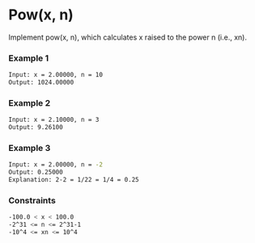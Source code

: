 # Pow(x, n)

Implement pow(x, n), which calculates x raised to the power n (i.e., xn).

### Example 1
```sh
Input: x = 2.00000, n = 10
Output: 1024.00000
```

### Example 2
```sh
Input: x = 2.10000, n = 3
Output: 9.26100
```

### Example 3
```sh
Input: x = 2.00000, n = -2
Output: 0.25000
Explanation: 2-2 = 1/22 = 1/4 = 0.25
```

### Constraints
```sh
-100.0 < x < 100.0
-2^31 <= n <= 2^31-1
-10^4 <= xn <= 10^4
```
